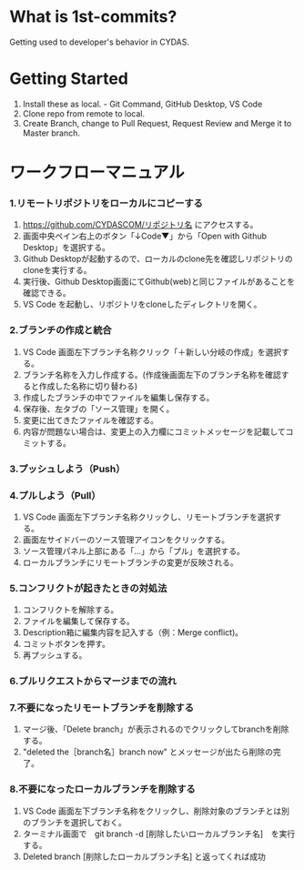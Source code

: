 # What is 1st-commits?
Getting used to developer's behavior in CYDAS.

# Getting Started
1. Install these as local. - Git Command, GitHub Desktop, VS Code
1. Clone repo from remote to local.
1. Create Branch, change to Pull Request, Request Review and Merge it to Master branch.

# ワークフローマニュアル

### __1.リモートリポジトリをローカルにコピーする__
1. https://github.com/CYDASCOM/リポジトリ名 にアクセスする。
1. 画面中央ペイン右上のボタン「↓Code▼」から「Open with Github Desktop」を選択する。
1. Github Desktopが起動するので、ローカルのclone先を確認しリポジトリのcloneを実行する。
1. 実行後、Github Desktop画面にてGithub(web)と同じファイルがあることを確認できる。
1. VS Code を起動し、リポジトリをcloneしたディレクトリを開く。

### __2.ブランチの作成と統合__
1. VS Code 画面左下ブランチ名称クリック「＋新しい分岐の作成」を選択する。
1. ブランチ名称を入力し作成する。(作成後画面左下のブランチ名称を確認すると作成した名称に切り替わる)
1. 作成したブランチの中でファイルを編集し保存する。
1. 保存後、左タブの「ソース管理」を開く。
1. 変更に出てきたファイルを確認する。
1. 内容が問題ない場合は、変更上の入力欄にコミットメッセージを記載してコミットする。

### __3.プッシュしよう（Push）__


### __4.プルしよう（Pull）__
1. VS Code 画面左下ブランチ名称クリックし、リモートブランチを選択する。
1. 画面左サイドバーのソース管理アイコンをクリックする。
1. ソース管理パネル上部にある「…」から「プル」を選択する。
1. ローカルブランチにリモートブランチの変更が反映される。

### __5.コンフリクトが起きたときの対処法__
1. コンフリクトを解除する。
1. ファイルを編集して保存する。
1. Description箱に編集内容を記入する（例：Merge conflict)。
1. コミットボタンを押す。
1. 再プッシュする。

### __6.プルリクエストからマージまでの流れ__


### __7.不要になったリモートブランチを削除する__
1. マージ後、「Delete branch」が表示されるのでクリックしてbranchを削除する。
1. "deleted the［branch名］branch now" とメッセージが出たら削除の完了。

### __8.不要になったローカルブランチを削除する__
1. VS Code 画面左下ブランチ名称をクリックし、削除対象のブランチとは別のブランチを選択しておく。
1. ターミナル画面で　git branch -d [削除したいローカルブランチ名]　を実行する。
1. Deleted branch [削除したローカルブランチ名] と返ってくれば成功

